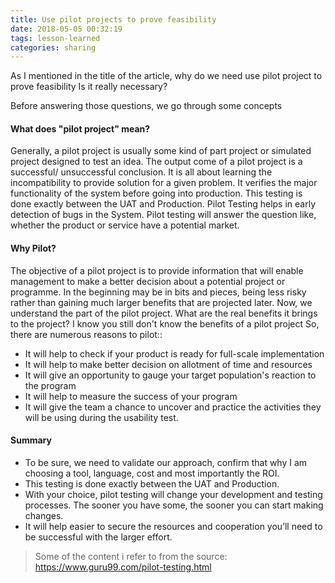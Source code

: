 ```yaml
---
title: Use pilot projects to prove feasibility
date: 2018-05-05 00:32:19
tags: lesson-learned
categories: sharing
---
```


As I mentioned in the title of the article, why do we need use pilot project to prove feasibility Is it really necessary?

Before answering those questions, we go through some concepts

#### What does "pilot project" mean?
Generally, a pilot project is usually some kind of part project or simulated project designed to test an idea. 
The output come of a pilot project is a successful/ unsuccessful conclusion.
It is all about learning the incompatibility to provide solution for a given problem. 
It verifies the major functionality of the system before going into production.
This testing is done exactly between the UAT and Production.
Pilot Testing helps in early detection of bugs in the System.
Pilot testing will answer the question like, whether the product or service have a potential market.

#### Why Pilot?
The objective of a pilot project is to provide information that will enable management to make a better decision about a potential project or programme. 
In the beginning may be in bits and pieces, being less risky rather than gaining much larger benefits that are projected later.
Now, we understand the part of the pilot project. What are the real benefits it brings to the project? I know you still don't know the benefits of a pilot project
So, there are numerous reasons to pilot::
- It will help to check if your product is ready for full-scale implementation
- It will help to make better decision on allotment of time and resources
- It will give an opportunity to gauge your target population's reaction to the program
- It will help to measure the success of your program
- It will give the team a chance to uncover and practice the activities they will be using during the usability test.

#### Summary
- To be sure, we need to validate our approach, confirm that why I am choosing a tool, language, cost and most importantly the ROI.
- This testing is done exactly between the UAT and Production. 
- With your choice, pilot testing will change your development and testing processes. The sooner you have some, the sooner you can start making changes. 
- It will help easier to secure the resources and cooperation you’ll need to be successful with the larger effort.

> Some of the content i refer to from the source:
> https://www.guru99.com/pilot-testing.html 
